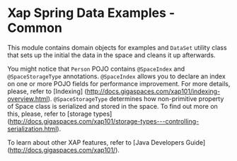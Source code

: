Xap Spring Data Examples - Common
=================================
This module contains domain objects for examples and `DataSet` utility class that sets up the initial the data in the space and cleans it up afterwards.

You might notice that `Person` POJO contains `@SpaceIndex` and `@SpaceStorageType` annotations.
`@SpaceIndex` allows you to declare an index on one or more POJO fields for performance improvement. For more details, please, refer to [Indexing] (http://docs.gigaspaces.com/xap101/indexing-overview.html).
`@SpaceStorageType` determines how non-primitive property of Space class is serialized and stored in the space. To find out more on this, please, refer to [storage types] (http://docs.gigaspaces.com/xap101/storage-types---controlling-serialization.html).
   
To learn about other XAP features, refer to [Java Developers Guide] (http://docs.gigaspaces.com/xap101/).